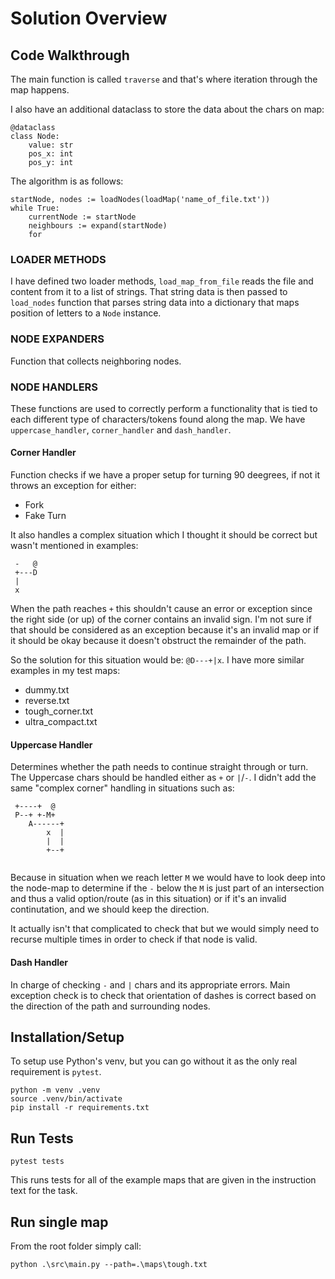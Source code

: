 # Solution Overview

## Code Walkthrough

The main function is called `traverse` and that's where iteration through the map happens.

I also have an additional dataclass to store the data about the chars on map:

```
@dataclass
class Node:
    value: str
    pos_x: int
    pos_y: int
```

The algorithm is as follows:

```
startNode, nodes := loadNodes(loadMap('name_of_file.txt'))
while True:
    currentNode := startNode
    neighbours := expand(startNode)
    for
```

### LOADER METHODS

I have defined two loader methods, `load_map_from_file` reads the file and content from it to a list of strings. That string data is then passed to `load_nodes` function that parses string data into a dictionary that maps position of letters to a `Node` instance. 


### NODE EXPANDERS

Function that collects neighboring nodes.

### NODE HANDLERS

These functions are used to correctly perform a functionality that is tied to each different type of characters/tokens found along the map. We have `uppercase_handler`, `corner_handler` and `dash_handler`. 

#### Corner Handler

Function checks if we have a proper setup for turning 90 deegrees, if not it throws an exception for either:

* Fork 
* Fake Turn

It also handles a complex situation which I thought it should be correct but wasn't mentioned in examples:

```
 -   @
 +---D
 |
 x
```

When the path reaches `+` this shouldn't cause an error or exception since the right side
(or up) of the corner contains an invalid sign. I'm not sure if that should be considered as an exception because
it's an invalid map or if it should be okay because it doesn't obstruct the remainder of the path.

So the solution for this situation would be: `@D---+|x`. I have more similar examples in my test maps:

* dummy.txt
* reverse.txt
* tough_corner.txt
* ultra_compact.txt

#### Uppercase Handler 

Determines whether the path needs to continue straight through or turn. The Uppercase chars
should be handled either as `+` or `|`/`-`. I didn't add the same "complex corner" handling in situations
such as: 

```
 +----+  @ 
 P--+ +-M+ 
    A------+
        x  |
        |  |
        +--+
          
```

Because in situation when we reach letter `M` we would have to look deep into the node-map
to determine if the `-` below the `M` is just part of an intersection and thus a valid option/route (as in this situation)
or if it's an invalid continutation, and we should keep the direction.

It actually isn't that complicated to check that but we would simply need to recurse multiple times
in order to check if that node is valid.


#### Dash Handler

In charge of checking `-` and `|` chars and its appropriate errors. Main exception check
is to check that orientation of dashes is correct based on the direction of the path and surrounding nodes.


## Installation/Setup

To setup use Python's venv, but you can go without it as the only real requirement is `pytest`.

```
python -m venv .venv
source .venv/bin/activate
pip install -r requirements.txt 
```

## Run Tests

`pytest tests`

This runs tests for all of the example maps that are given in the instruction text for the task.

## Run single map

From the root folder simply call:

`python .\src\main.py --path=.\maps\tough.txt`